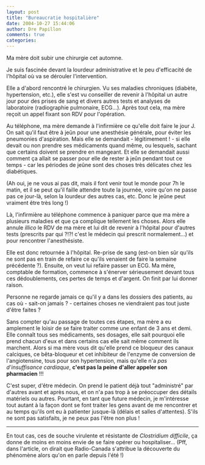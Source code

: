 ```yaml
---
layout: post
title: "Bureaucratie hospitalière"
date: 2004-10-27 15:44:06
author: Dre Papillon
comments: true
categories: 
---
```



Ma mère doit subir une chirurgie cet automne.

Je suis fascinée devant la lourdeur administrative et le peu d'efficacité de l'hôpital où va se dérouler l'intervention.

Elle a d'abord rencontré le chirurgien.  Vu ses maladies chroniques (diabète, hypertension, etc.), elle s'est vu conseiller de revenir à l'hôpital un autre jour pour des prises de sang et divers autres tests et analyses de laboratoire (radiographie pulmonaire, ECG...).  Après tout cela, ma mère reçoit un appel fixant son RDV pour l'opération.

Au téléphone, ma mère demande à l'infirmière ce qu'elle doit faire le jour J.  On sait qu'il faut être à jeûn pour une anesthésie générale, pour éviter les pneumonies d'aspiration.  Mais elle se demandait - légitimement ! -  si elle devait ou non prendre ses médicaments quand même, ou lesquels, sachant que certains doivent se prendre en mangeant.  Et elle se demandait aussi comment ça allait se passer pour elle de rester à jeûn pendant tout ce temps - car les périodes de jeûne sont des choses très délicates chez les diabétiques.

(Ah oui, je ne vous ai pas dit, mais il font venir tout le monde pour 7h le matin, et il se peut qu'il faille attendre toute la journée, voire qu'on ne passe pas ce jour-là, selon la lourdeur des autres cas, etc.  Donc le jeûne peut vraiment être très long !)

Là, l'infirmière au téléphone commence à paniquer parce que ma mère a plusieurs maladies et que ça complique tellement les choses.  Alors elle annule *illico* le RDV de ma mère et lui dit de revenir à l'hôpital pour d'autres tests (prescrits par qui ?!?!  c'est le médecin qui prescrit normalement...) et pour rencontrer l'anesthésiste.

Elle est donc retournée à l'hôpital.  Re-prise de sang (est-on bien sûr qu'ils ne sont pas en train de refaire ce qu'ils venaient de faire la semaine précédente ?).  Ensuite, on veut lui refaire passer un ECG.  Ma mère, comptable de formation, commence à s'énerver sérieusement devant tous ces dédoublements, ces pertes de temps et d'argent.  On finit par lui donner raison.

Personne ne regarde jamais ce qu'il y a dans les dossiers des patients, au cas où - sait-on jamais ? - certaines choses ne viendraient pas tout juste d'être faites ?

Sans compter qu'au passage de toutes ces étapes, ma mère a eu amplement le loisir de se faire traiter comme une enfant de 3 ans et demi.  Elle connaît tous ses médicaments, ses dosages, elle sait pourquoi elle prend chacun d'eux et dans certains cas elle sait même comment ils marchent.  Alors si ma mère vous dit qu'elle prend ce bloqueur des canaux calciques, ce bêta-bloqueur et cet inhibiteur de l'enzyme de conversion de l'angiotensine, tous pour son hypertension, mais qu'elle n'a *pas d'insuffisance cardiaque*, **c'est pas la peine d'aller appeler son pharmacien** !!!

C'est super, d'être médecin.  On prend le patient déjà tout "administré" par d'autres avant et après nous, et on n'a pas trop à se préoccuper des détails matériels ou autres.  Pourtant, en tant que future médecin, je m'intéresse tout autant à la façon dont se font traiter les gens avant de me rencontrer et au temps qu'ils ont eu à patienter jusque-là (délais et salles d'attentes).  S'ils ne sont pas satisfaits, je ne peux pas l'être non plus !


***

En tout cas, ces  de souche virulente et résistante de *Clostridium difficile*, ça donne de moins en moins envie de se faire opérer ou hospitaliser...  (Pff, dans l'article, on dirait que Radio-Canada s'attribue la découverte du phénomène alors qu'on en parle depuis l'été !)